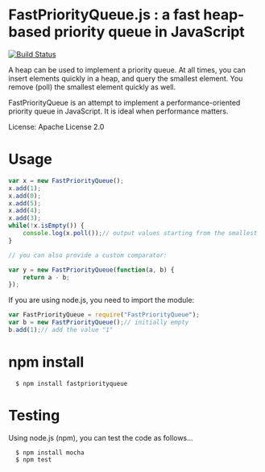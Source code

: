 # FastPriorityQueue.js : a fast heap-based priority queue in JavaScript
[![Build Status](https://travis-ci.org/lemire/FastPriorityQueue.js.png)](https://travis-ci.org/lemire/FastPriorityQueue.js)

A heap can be used to implement a priority queue. At all times, you can insert
elements quickly in a heap, and query the smallest element. You remove (poll)
the smallest element quickly as well.

FastPriorityQueue is an attempt to implement a performance-oriented priority queue
in JavaScript. It is ideal when performance matters.

License: Apache License 2.0



Usage
===

```javascript
var x = new FastPriorityQueue();
x.add(1);
x.add(0);
x.add(5);
x.add(4);
x.add(3);
while(!x.isEmpty()) {
    console.log(x.poll());// output values starting from the smallest
}

// you can also provide a custom comparator:

var y = new FastPriorityQueue(function(a, b) {
    return a - b;
});
```

If you are using node.js, you need to import the module:

```javascript
var FastPriorityQueue = require("FastPriorityQueue");
var b = new FastPriorityQueue();// initially empty
b.add(1);// add the value "1"
```
npm install
===

      $ npm install fastpriorityqueue

Testing
===

Using node.js (npm), you can test the code as follows...

      $ npm install mocha
      $ npm test
